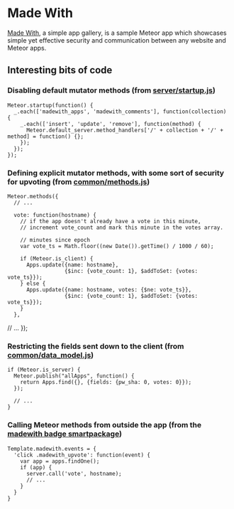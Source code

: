 # Made With

[Made With](http://madewith.meteor.com), a simple app gallery, is a sample Meteor app which
showcases simple yet effective security and communication between any website and Meteor apps. 

## Interesting bits of code

### Disabling default mutator methods (from [server/startup.js](https://github.com/meteor/madewith/blob/master/server/startup.js))

    Meteor.startup(function() {
      _.each(['madewith_apps', 'madewith_comments'], function(collection) {
        _.each(['insert', 'update', 'remove'], function(method) {
          Meteor.default_server.method_handlers['/' + collection + '/' + method] = function() {};
        });
      });
    });

### Defining explicit mutator methods, with some sort of security for upvoting (from [common/methods.js](https://github.com/meteor/madewith/blob/avital/common/methods.js))

    Meteor.methods({
      // ...
    
      vote: function(hostname) {
        // if the app doesn't already have a vote in this minute,
        // increment vote_count and mark this minute in the votes array.

        // minutes since epoch
        var vote_ts = Math.floor((new Date()).getTime() / 1000 / 60);
    
        if (Meteor.is_client) {
          Apps.update({name: hostname},
                      {$inc: {vote_count: 1}, $addToSet: {votes: vote_ts}});
        } else {
          Apps.update({name: hostname, votes: {$ne: vote_ts}},
                      {$inc: {vote_count: 1}, $addToSet: {votes: vote_ts}});
        }
      },

  // ...
});

### Restricting the fields sent down to the client (from [common/data_model.js](https://github.com/meteor/madewith/blob/avital/common/data_model.js))

    if (Meteor.is_server) {
      Meteor.publish("allApps", function() {
        return Apps.find({}, {fields: {pw_sha: 0, votes: 0}});
      });

      // ...
    }

### Calling Meteor methods from outside the app (from the [madewith badge smartpackage](https://github.com/meteor/meteor/blob/master/packages/madewith/madewith.js))

    Template.madewith.events = {
      'click .madewith_upvote': function(event) {
        var app = apps.findOne();
        if (app) {
          server.call('vote', hostname);
          // ...
        }
      }
    }
